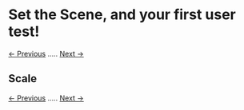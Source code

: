 # Set the Scene, and your first user test!
[<- Previous](README-4-2.md) ..... [Next ->](README-4-4.md)

## Scale




[<- Previous](README-4-2.md) ..... [Next ->](README-4-4.md)
